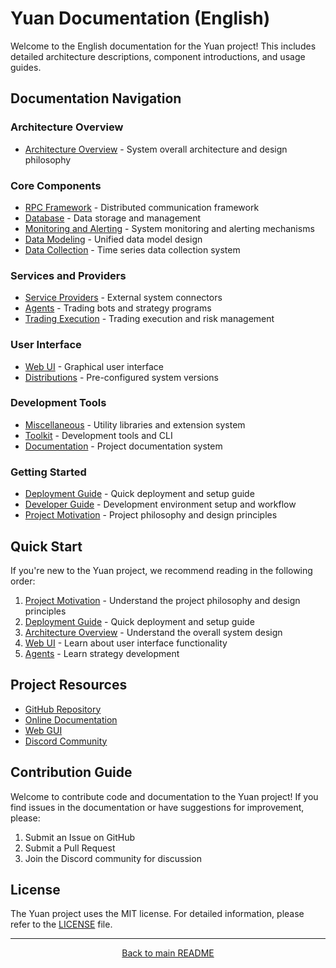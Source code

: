 # Yuan Documentation (English)

Welcome to the English documentation for the Yuan project! This includes detailed architecture descriptions, component introductions, and usage guides.

## Documentation Navigation

### Architecture Overview

- [Architecture Overview](architecture-overview.md) - System overall architecture and design philosophy

### Core Components

- [RPC Framework](rpc-framework.md) - Distributed communication framework
- [Database](database.md) - Data storage and management
- [Monitoring and Alerting](monitoring-alerting.md) - System monitoring and alerting mechanisms
- [Data Modeling](data-modeling.md) - Unified data model design
- [Data Collection](data-collection.md) - Time series data collection system

### Services and Providers

- [Service Providers](service-providers.md) - External system connectors
- [Agents](agents.md) - Trading bots and strategy programs
- [Trading Execution](trading-execution.md) - Trading execution and risk management

### User Interface

- [Web UI](web-ui.md) - Graphical user interface
- [Distributions](distributions.md) - Pre-configured system versions

### Development Tools

- [Miscellaneous](miscellaneous.md) - Utility libraries and extension system
- [Toolkit](toolkit.md) - Development tools and CLI
- [Documentation](documentation.md) - Project documentation system

### Getting Started

- [Deployment Guide](deployment.md) - Quick deployment and setup guide
- [Developer Guide](development.md) - Development environment setup and workflow
- [Project Motivation](motivation.md) - Project philosophy and design principles

## Quick Start

If you're new to the Yuan project, we recommend reading in the following order:

1. [Project Motivation](motivation.md) - Understand the project philosophy and design principles
2. [Deployment Guide](deployment.md) - Quick deployment and setup guide
3. [Architecture Overview](architecture-overview.md) - Understand the overall system design
4. [Web UI](web-ui.md) - Learn about user interface functionality
5. [Agents](agents.md) - Learn strategy development

## Project Resources

- [GitHub Repository](https://github.com/No-Trade-No-Life/Yuan)
- [Online Documentation](https://www.ntnl.io/)
- [Web GUI](https://y.ntnl.io)
- [Discord Community](https://discord.gg/BRH2447DUV)

## Contribution Guide

Welcome to contribute code and documentation to the Yuan project! If you find issues in the documentation or have suggestions for improvement, please:

1. Submit an Issue on GitHub
2. Submit a Pull Request
3. Join the Discord community for discussion

## License

The Yuan project uses the MIT license. For detailed information, please refer to the [LICENSE](../LICENSE) file.

---

<p align="center">
  <a href="../../README.md">Back to main README</a>
</p>
